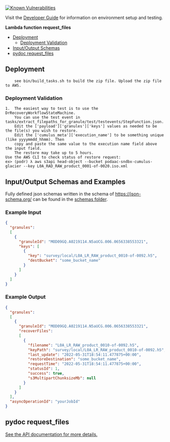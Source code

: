[![Known Vulnerabilities](https://snyk.io/test/github/nasa/cumulus-orca/badge.svg?targetFile=tasks/request_files/requirements.txt)](https://snyk.io/test/github/nasa/cumulus-orca?targetFile=tasks/request_files/requirements.txt)

Visit the [Developer Guide](https://nasa.github.io/cumulus-orca/docs/developer/development-guide/code/contrib-code-intro) for information on environment setup and testing.

**Lambda function request_files**

- [Deployment](#deployment)
  * [Deployment Validation](#deployment-validation)
- [Input/Output Schemas](#input-output-schemas)
- [pydoc request_files](#pydoc-request-files)

## Deployment
```
    see bin/build_tasks.sh to build the zip file. Upload the zip file to AWS.
```
<a name="deployment-validation"></a>
### Deployment Validation
```
1.  The easiest way to test is to use the DrRecoveryWorkflowStateMachine.
    You can use the test event in tasks/extract_filepaths_for_granule/test/testevents/StepFunction.json.
    Edit the ['payload']['granules']['keys'] values as needed to be the file(s) you wish to restore.
    Edit the ['cumulus_meta']['execution_name'] to be something unique (like yyyymmdd_hhmm). Then
    copy and paste the same value to the execution name field above the input field.
    The restore may take up to 5 hours.
Use the AWS CLI to check status of restore request:
ex> (podr) λ aws s3api head-object --bucket podaac-sndbx-cumulus-glacier --key L0A_RAD_RAW_product_0001-of-0020.iso.xml
```

## Input/Output Schemas and Examples
Fully defined json schemas written in the schema of https://json-schema.org/ can be found in the [schemas folder](schemas).

### Example Input
```json
{
  "granules": 
  [
    {
      "granuleId": "MOD09GQ.A0219114.N5aUCG.006.0656338553321",
      "keys": [
        {
          "key": "survey/local/L0A_LR_RAW_product_0010-of-0092.h5",
          "destBucket": "some_bucket_name"
        }
      ]
    }
  ]
}
```

### Example Output
```json
{
  "granules":
  [
    {
      "granuleId": "MOD09GQ.A0219114.N5aUCG.006.0656338553321",
      "recoverFiles":
      [
        {
          "filename": "L0A_LR_RAW_product_0010-of-0092.h5",
          "keyPath": "survey/local/L0A_LR_RAW_product_0010-of-0092.h5",
          "last_update": "2022-05-31T18:54:11.477875+00:00",
          "restoreDestination": "some_bucket_name",
          "requestTime": "2022-05-31T18:54:11.477875+00:00",
          "statusId": 1,
          "success": true,
          "s3MultipartChunksizeMb": null
        }
      ]
    }
  ],
  "asyncOperationId": "yourJobId"
}
```

<a name="pydoc-request-files"></a>
## pydoc request_files
[See the API documentation for more details.](API.md)